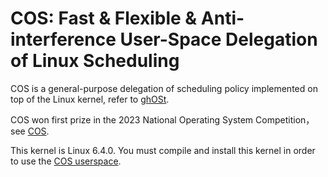 # COS: Fast & Flexible & Anti-interference User-Space Delegation of Linux Scheduling

COS is a general-purpose delegation of scheduling policy implemented on top of the Linux kernel, refer to [ghOSt](https://github.com/google/ghost-kernel/tree/ghost-v5.11).

COS won first prize in the 2023 National Operating System Competition，see [COS](https://gitlab.eduxiji.net/educg-group-17066-1466467/202318123111334-1848).

This kernel is Linux 6.4.0. You must compile and install this kernel in order to use the [COS userspace](https://github.com/shootfirst/cos_userspace).

